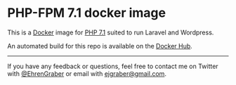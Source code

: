 # PHP-FPM 7.1 docker image

This is a [Docker](http://www.docker.com) image for [PHP 7.1](http://php.net/) suited to run Laravel and Wordpress.

An automated build for this repo is available on the [Docker Hub](https://hub.docker.com/r/egraber/php-fpm-7.1/).

---

If you have any feedback or questions, feel free to contact me on Twitter with [@EhrenGraber](https://twitter.com/EhrenGraber) or email with [ejgraber@gmail.com](mailto:ejgraber@gmail.com).